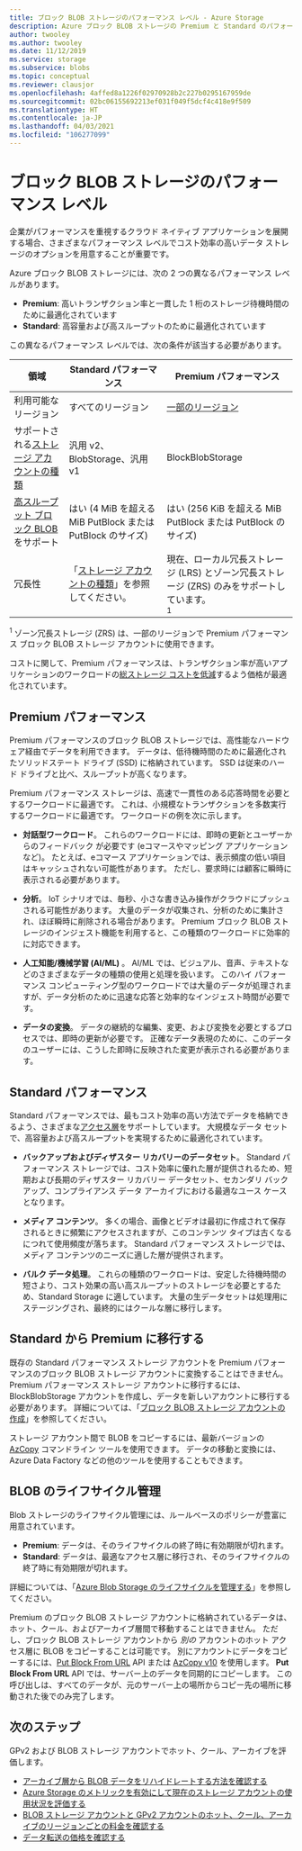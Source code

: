 ```yaml
---
title: ブロック BLOB ストレージのパフォーマンス レベル - Azure Storage
description: Azure ブロック BLOB ストレージの Premium と Standard のパフォーマンス レベルの違いについて説明します。
author: twooley
ms.author: twooley
ms.date: 11/12/2019
ms.service: storage
ms.subservice: blobs
ms.topic: conceptual
ms.reviewer: clausjor
ms.openlocfilehash: 4affed8a1226f02970928b2c227b0295167959de
ms.sourcegitcommit: 02bc06155692213ef031f049f5dcf4c418e9f509
ms.translationtype: HT
ms.contentlocale: ja-JP
ms.lasthandoff: 04/03/2021
ms.locfileid: "106277099"
---
```

# <a name="performance-tiers-for-block-blob-storage"></a>ブロック BLOB ストレージのパフォーマンス レベル

企業がパフォーマンスを重視するクラウド ネイティブ アプリケーションを展開する場合、さまざまなパフォーマンス レベルでコスト効率の高いデータ ストレージのオプションを用意することが重要です。

Azure ブロック BLOB ストレージには、次の 2 つの異なるパフォーマンス レベルがあります。

- **Premium**: 高いトランザクション率と一貫した 1 桁のストレージ待機時間のために最適化されています
- **Standard**: 高容量および高スループットのために最適化されています

この異なるパフォーマンス レベルでは、次の条件が該当する必要があります。

| 領域 |Standard パフォーマンス  |Premium パフォーマンス  |
|---------|---------|---------|
|利用可能なリージョン     |   すべてのリージョン      | [一部のリージョン](https://azure.microsoft.com/global-infrastructure/services/?products=storage)       |
|サポートされる[ストレージ アカウントの種類](../common/storage-account-overview.md#types-of-storage-accounts)     |     汎用 v2、BlobStorage、汎用 v1    |    BlockBlobStorage     |
|[高スループット ブロック BLOB](https://azure.microsoft.com/blog/high-throughput-with-azure-blob-storage/) をサポート     |    はい (4 MiB を超える MiB PutBlock または PutBlock のサイズ)     |    はい (256 KiB を超える MiB PutBlock または PutBlock のサイズ)    |
|冗長性     |     「[ストレージ アカウントの種類](../common/storage-account-overview.md#types-of-storage-accounts)」を参照してください。   |  現在、ローカル冗長ストレージ (LRS) とゾーン冗長ストレージ (ZRS) のみをサポートしています。<div role="complementary" aria-labelledby="zone-redundant-storage"><sup>1</sup></div>     |

<div id="zone-redundant-storage"><sup>1</sup> ゾーン冗長ストレージ (ZRS) は、一部のリージョンで Premium パフォーマンス ブロック BLOB ストレージ アカウントに使用できます。</div>

コストに関して、Premium パフォーマンスは、トランザクション率が高いアプリケーションのワークロードの[総ストレージ コストを低減](https://azure.microsoft.com/blog/reducing-overall-storage-costs-with-azure-premium-blob-storage/)するよう価格が最適化されています。

## <a name="premium-performance"></a>Premium パフォーマンス

Premium パフォーマンスのブロック BLOB ストレージでは、高性能なハードウェア経由でデータを利用できます。 データは、低待機時間のために最適化されたソリッドステート ドライブ (SSD) に格納されています。 SSD は従来のハード ドライブと比べ、スループットが高くなります。

Premium パフォーマンス ストレージは、高速で一貫性のある応答時間を必要とするワークロードに最適です。 これは、小規模なトランザクションを多数実行するワークロードに最適です。 ワークロードの例を次に示します。

- **対話型ワークロード**。 これらのワークロードには、即時の更新とユーザーからのフィードバック が必要です (eコマースやマッピング アプリケーションなど)。 たとえば、eコマース アプリケーションでは、表示頻度の低い項目はキャッシュされない可能性があります。 ただし、要求時には顧客に瞬時に表示される必要があります。

- **分析**。 IoT シナリオでは、毎秒、小さな書き込み操作がクラウドにプッシュされる可能性があります。 大量のデータが収集され、分析のために集計され、ほぼ瞬時に削除される場合があります。 Premium ブロック BLOB ストレージのインジェスト機能を利用すると、この種類のワークロードに効率的に対応できます。

- **人工知能/機械学習 (AI/ML)** 。 AI/ML では、ビジュアル、音声、テキストなどのさまざまなデータの種類の使用と処理を扱います。 このハイ パフォーマンス コンピューティング型のワークロードでは大量のデータが処理されますが、データ分析のために迅速な応答と効率的なインジェスト時間が必要です。

- **データの変換**。 データの継続的な編集、変更、および変換を必要とするプロセスでは、即時の更新が必要です。 正確なデータ表現のために、このデータのユーザーには、こうした即時に反映された変更が表示される必要があります。

## <a name="standard-performance"></a>Standard パフォーマンス

Standard パフォーマンスでは、最もコスト効率の高い方法でデータを格納できるよう、さまざまな[アクセス層](storage-blob-storage-tiers.md)をサポートしています。 大規模なデータ セットで、高容量および高スループットを実現するために最適化されています。

- **バックアップおよびディザスター リカバリーのデータセット**。 Standard パフォーマンス ストレージでは、コスト効率に優れた層が提供されるため、短期および長期のディザスター リカバリー データセット、セカンダリ バックアップ、コンプライアンス データ アーカイブにおける最適なユース ケースとなります。

- **メディア コンテンツ**。 多くの場合、画像とビデオは最初に作成されて保存されるときに頻繁にアクセスされますが、このコンテンツ タイプは古くなるにつれて使用頻度が落ちます。 Standard パフォーマンス ストレージでは、メディア コンテンツのニーズに適した層が提供されます。 

- **バルク データ処理**。 これらの種類のワークロードは、安定した待機時間の短さより、コスト効果の高い高スループットのストレージを必要とするため、Standard Storage に適しています。 大量の生データセットは処理用にステージングされ、最終的にはクールな層に移行します。

## <a name="migrate-from-standard-to-premium"></a>Standard から Premium に移行する

既存の Standard パフォーマンス ストレージ アカウントを Premium パフォーマンスのブロック BLOB ストレージ アカウントに変換することはできません。 Premium パフォーマンス ストレージ アカウントに移行するには、BlockBlobStorage アカウントを作成し、データを新しいアカウントに移行する必要があります。 詳細については、「[ブロック BLOB ストレージ アカウントの作成](storage-blob-create-account-block-blob.md)」を参照してください。

ストレージ アカウント間で BLOB をコピーするには、最新バージョンの [AzCopy](../common/storage-use-azcopy-v10.md#transfer-data) コマンドライン ツールを使用できます。 データの移動と変換には、Azure Data Factory などの他のツールを使用することもできます。

## <a name="blob-lifecycle-management"></a>BLOB のライフサイクル管理

Blob ストレージのライフサイクル管理には、ルールベースのポリシーが豊富に用意されています。

- **Premium**: データは、そのライフサイクルの終了時に有効期限が切れます。
- **Standard**: データは、最適なアクセス層に移行され、そのライフサイクルの終了時に有効期限が切れます。

詳細については、「[Azure Blob Storage のライフサイクルを管理する](storage-lifecycle-management-concepts.md)」を参照してください。

Premium のブロック BLOB ストレージ アカウントに格納されているデータは、ホット、クール、およびアーカイブ層間で移動することはできません。 ただし、ブロック BLOB ストレージ アカウントから *別の* アカウントのホット アクセス層に BLOB をコピーすることは可能です。 別にアカウントにデータをコピーするには、[Put Block From URL](/rest/api/storageservices/put-block-from-url) API または [AzCopy v10](../common/storage-use-azcopy-v10.md) を使用します。 **Put Block From URL** API では、サーバー上のデータを同期的にコピーします。 この呼び出しは、すべてのデータが、元のサーバー上の場所からコピー先の場所に移動された後でのみ完了します。

## <a name="next-steps"></a>次のステップ

GPv2 および BLOB ストレージ アカウントでホット、クール、アーカイブを評価します。

- [アーカイブ層から BLOB データをリハイドレートする方法を確認する](storage-blob-rehydration.md)
- [Azure Storage のメトリックを有効にして現在のストレージ アカウントの使用状況を評価する](./monitor-blob-storage.md)
- [BLOB ストレージ アカウントと GPv2 アカウントのホット、クール、アーカイブのリージョンごとの料金を確認する](https://azure.microsoft.com/pricing/details/storage/)
- [データ転送の価格を確認する](https://azure.microsoft.com/pricing/details/data-transfers/)
